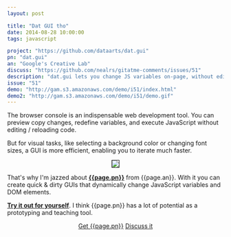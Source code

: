 ```yaml
---
layout: post

title: "Dat GUI tho"
date: 2014-08-28 10:00:00
tags: javascript

project: "https://github.com/dataarts/dat.gui"
pn: "dat.gui"
an: "Google's Creative Lab"
discuss: "https://github.com/nealrs/gitatme-comments/issues/51"
description: "dat.gui lets you change JS variables on-page, without editing source or opening the console."
issue: "51"
demo: "http://gam.s3.amazonaws.com/demo/i51/index.html"
demo2: "http://gam.s3.amazonaws.com/demo/i51/demo.gif"
---
```


The browser console is an indispensable web development tool. You can preview copy changes, redefine variables, and execute JavaScript without editing / reloading code.

But for visual tasks, like selecting a background color or changing font sizes, a GUI is more efficient, enabling you to iterate much faster.

<center><a href="{{ page.demo }}" target="_blank" title="{{ page.pn }} demo"><img src="{{page.demo2}}" style="border: 1px solid #111111"></a></center>

That's why I'm jazzed about <strong><a href="{{ page.project }}" target="_blank" title="{{ page.pn }} on GitHub">{{page.pn}}</a></strong> from {{page.an}}. With  it you can create quick & dirty GUIs that dynamically change JavaScript variables and DOM elements.

<strong><a href="{{ page.demo }}" target="_blank" title="{{ page.pn }} demo">Try it out for yourself</a></strong>. I think {{page.pn}} has a lot of potential as a prototyping and teaching tool.

<center><a href="{{page.project}}" class="btn btn-primary " title="Get {{page.pn}} on GitHub" target="_blank" >Get {{page.pn}}</a> <a href="{{ page.url }}#comments" class="btn btn-inverse" title="Discuss this issue of Git @ Me online">Discuss it</a></center>
